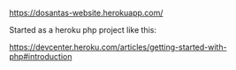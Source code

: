 https://dosantas-website.herokuapp.com/

Started as a heroku php project like this:

https://devcenter.heroku.com/articles/getting-started-with-php#introduction

